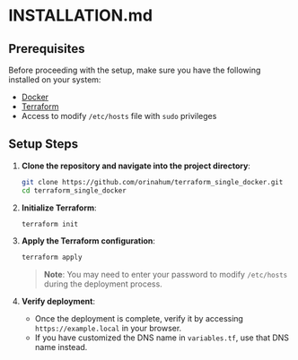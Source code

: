 # INSTALLATION.md

## Prerequisites

Before proceeding with the setup, make sure you have the following installed on your system:

- [Docker](https://docs.docker.com/get-docker/)
- [Terraform](https://www.terraform.io/downloads)
- Access to modify `/etc/hosts` file with `sudo` privileges

## Setup Steps

1. **Clone the repository and navigate into the project directory**:
   ```bash
   git clone https://github.com/orinahum/terraform_single_docker.git
   cd terraform_single_docker
   ```

2. **Initialize Terraform**:
   ```bash
   terraform init
   ```

3. **Apply the Terraform configuration**:
   ```bash
   terraform apply
   ```
   > **Note**: You may need to enter your password to modify `/etc/hosts` during the deployment process.

4. **Verify deployment**:
   - Once the deployment is complete, verify it by accessing `https://example.local` in your browser.
   - If you have customized the DNS name in `variables.tf`, use that DNS name instead.